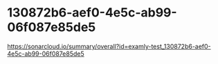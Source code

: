 # 130872b6-aef0-4e5c-ab99-06f087e85de5
https://sonarcloud.io/summary/overall?id=examly-test_130872b6-aef0-4e5c-ab99-06f087e85de5
